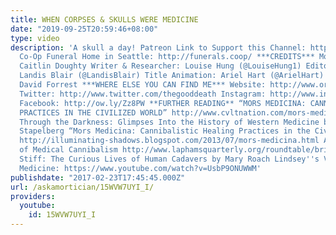 ```yaml
---
title: WHEN CORPSES & SKULLS WERE MEDICINE
date: "2019-09-25T20:59:46+08:00"
type: video
description: 'A skull a day! Patreon Link to Support this Channel: http://www.patreon.com/thegooddeath
  Co-Op Funeral Home in Seattle: http://funerals.coop/ ***CREDITS*** Mortician & Host:
  Caitlin Doughty Writer & Researcher: Louise Hung (@LouiseHung1) Editor & Video Design:
  Landis Blair (@LandisBlair) Title Animation: Ariel Hart (@ArielHart) Title Music:
  David Forrest ***WHERE ELSE YOU CAN FIND ME*** Website: http://www.orderofthegooddeath.com
  Twitter: http://www.twitter.com/thegooddeath Instagram: http://www.instagram.com/thegooddeath
  Facebook: http://ow.ly/Zz8PW **FURTHER READING** “MORS MEDICINA: CANNIBALISTIC HEALING
  PRACTICES IN THE CIVILIZED WORLD” http://www.cvltnation.com/mors-medicina-cannibalistic-healing-practices-in-the-civilized-world/
  Through the Darkness: Glimpses Into the History of Western Medicine by Monica-Maria
  Stapelberg “Mors Medicina: Cannibalistic Healing Practices in the Civilized World”
  http://illuminating-shadows.blogspot.com/2013/07/mors-medicina.html A Brief History
  of Medical Cannibalism http://www.laphamsquarterly.org/roundtable/brief-history-medical-cannibalism
  Stiff: The Curious Lives of Human Cadavers by Mary Roach Lindsey''s Video on Corpse
  Medicine: https://www.youtube.com/watch?v=UsbP9ONUWWM'
publishdate: "2017-02-23T17:45:45.000Z"
url: /askamortician/15WVW7UYI_I/
providers:
  youtube:
    id: 15WVW7UYI_I
---
```

